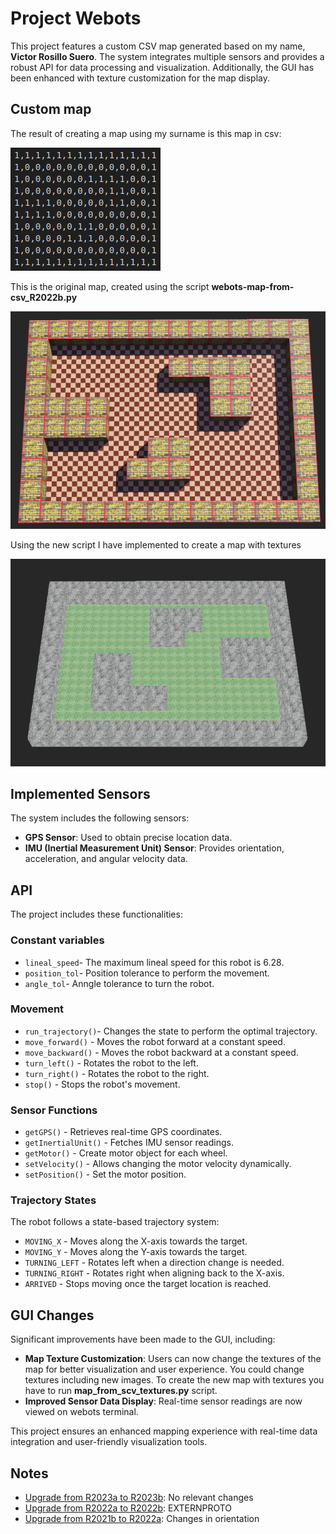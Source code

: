 # Project Webots

This project features a custom CSV map generated based on my name, **Victor Rosillo Suero**. The system integrates multiple sensors and provides a robust API for data processing and visualization. Additionally, the GUI has been enhanced with texture customization for the map display.

## Custom map

The result of creating a map using my surname is this map in csv:

![CSV map](images/map_csv.png)


This is the original map, created using the script **webots-map-from-csv_R2022b.py**

![Original map](images/map_orig.png)

Using the new script I have implemented to create a map with textures

![Textures map](images/map_with_textures.png)




## Implemented Sensors

The system includes the following sensors:

- **GPS Sensor**: Used to obtain precise location data.
- **IMU (Inertial Measurement Unit) Sensor**: Provides orientation, acceleration, and angular velocity data.

## API

The project includes these functionalities:

### Constant variables
- `lineal_speed`- The maximum lineal speed for this robot is 6.28.
- `position_tol`- Position tolerance to perform the movement.
- `angle_tol`- Anngle tolerance to turn the robot.




### Movement
- `run_trajectory()`- Changes the state to perform the optimal trajectory.
- `move_forward()` - Moves the robot forward at a constant speed.
- `move_backward()` - Moves the robot backward at a constant speed.
- `turn_left()` - Rotates the robot to the left.
- `turn_right()` - Rotates the robot to the right.
- `stop()` - Stops the robot's movement.

### Sensor Functions
- `getGPS()` - Retrieves real-time GPS coordinates.
- `getInertialUnit()` - Fetches IMU sensor readings.
- `getMotor()` - Create motor object for each wheel.
- `setVelocity()` - Allows changing the motor velocity dynamically.
- `setPosition()` - Set the motor position.

### Trajectory States
The robot follows a state-based trajectory system:

- `MOVING_X` - Moves along the X-axis towards the target.
- `MOVING_Y` - Moves along the Y-axis towards the target.
- `TURNING_LEFT` - Rotates left when a direction change is needed.
- `TURNING_RIGHT` - Rotates right when aligning back to the X-axis.
- `ARRIVED` - Stops moving once the target location is reached.

## GUI Changes

Significant improvements have been made to the GUI, including:

- **Map Texture Customization**: Users can now change the textures of the map for better visualization and user experience. You could change textures including new images. To create the new map with textures you have to run **map_from_scv_textures.py** script.
- **Improved Sensor Data Display**: Real-time sensor readings are now viewed on webots terminal.

This project ensures an enhanced mapping experience with real-time data integration and user-friendly visualization tools.

## Notes

- [Upgrade from R2023a to R2023b](https://cyberbotics.com/doc/guide/from-2023a-to-2023b): No relevant changes
- [Upgrade from R2022a to R2022b](https://cyberbotics.com/doc/guide/from-2022a-to-2022b): EXTERNPROTO
- [Upgrade from R2021b to R2022a](https://cyberbotics.com/doc/guide/from-2021b-to-2022a): Changes in orientation


